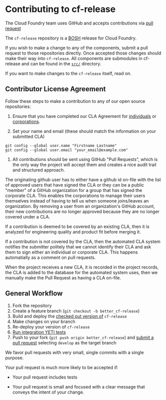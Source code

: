 # Contributing to cf-release

The Cloud Foundry team uses GitHub and accepts contributions via
[pull request](https://help.github.com/articles/using-pull-requests)

The `cf-release` repository is a [BOSH](https://github.com/cloudfoundry/bosh)
release for Cloud Foundry.

If you wish to make a change to any of the components, submit a pull request to
those repositories directly. Once accepted those changes should make their way
into `cf-release`. All components are submodules in cf-release and can be found
in the [`src/`](https://github.com/cloudfoundry/cf-release/tree/master/src)
directory.

If you want to make changes to the `cf-release` itself, read on.

## Contributor License Agreement

Follow these steps to make a contribution to any of our open source repositories:

1. Ensure that you have completed our CLA Agreement for
  [individuals](http://www.cloudfoundry.org/individualcontribution.pdf) or
  [corporations](http://www.cloudfoundry.org/corpcontribution.pdf).

1. Set your name and email (these should match the information on your submitted CLA)

```
git config --global user.name "Firstname Lastname"
git config --global user.email "your_email@example.com"
```

1. All contributions should be sent using GitHub "Pull Requests", which is the only way the project will accept them
   and creates a nice audit trail and structured approach.

The originating github user has to either have a github id on-file with the list of approved users that have signed
the CLA or they can be a public "member" of a GitHub organization for a group that has signed the corporate CLA.
This enables the corporations to manage their users themselves instead of having to tell us when someone joins/leaves
an organization. By removing a user from an organization's GitHub account, their new contributions are no longer
approved because they are no longer covered under a CLA.

If a contribution is deemed to be covered by an existing CLA, then it is analyzed for engineering quality and product
fit before merging it.

If a contribution is not covered by the CLA, then the automated CLA system notifies the submitter politely that we
cannot identify their CLA and ask them to sign either an individual or corporate CLA. This happens automatially as a
comment on pull requests.

When the project receives a new CLA, it is recorded in the project records, the CLA is added to the database for the
automated system uses, then we manually make the Pull Request as having a CLA on-file.

## General Workflow

1. Fork the repository
1. Create a feature branch (`git checkout -b better_cf-release`)
1. Build and deploy the
   [checked out version of](http://docs.cloudfoundry.com/docs/running/deploying-cf/common/cf-release.html) `cf-release`
1. Make changes on your branch
1. Re-deploy your version of `cf-release`
1. [Run integration YETI tests](https://github.com/cloudfoundry/vcap-yeti)
1. Push to your fork (`git push origin better_cf-release`) and
   [submit a pull request](https://help.github.com/articles/creating-a-pull-request)
   selecting `develop` as the target branch

We favor pull requests with very small, single commits with a single purpose.

Your pull request is much more likely to be accepted if:

* Your pull request includes tests

* Your pull request is small and focused with a clear message that conveys the intent of your change.
